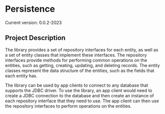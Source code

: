 # Persistence
Current version: 0.0.2-2023

## Project Description
The library provides a set of repository interfaces for each entity, as well as a set of entity classes that implement these interfaces. The repository interfaces provide methods for performing common operations on the entities, such as getting, creating, updating, and deleting records. The entity classes represent the data structure of the entities, such as the fields that each entity has.

The library can be used by app clients to connect to any database that supports the JDBC driver. To use the library, an app client would need to create a JDBC connection to the database and then create an instance of each repository interface that they need to use. The app client can then use the repository interfaces to perform operations on the entities.
